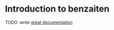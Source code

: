 # Introduction to benzaiten

TODO: write [great documentation](http://jacobian.org/writing/what-to-write/)
